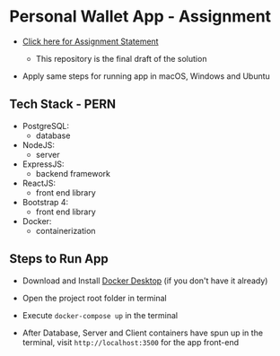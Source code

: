 # Personal Wallet App - Assignment

- [Click here for Assignment Statement](Backend_and_Frontend_Assignment.pdf)
    - This repository is the final draft of the solution

- Apply same steps for running app in macOS, Windows and Ubuntu

## Tech Stack - PERN

- PostgreSQL:
    - database
- NodeJS: 
    - server 
- ExpressJS: 
    - backend framework
- ReactJS: 
    - front end library 
- Bootstrap 4:
    - front end library
- Docker: 
    - containerization

## Steps to Run App

- Download and Install [Docker Desktop](https://www.docker.com/products/docker-desktop) (if you don't have it already)

- Open the project root folder in terminal 

- Execute `docker-compose up` in the terminal

- After Database, Server and Client containers have spun up in the terminal, visit `http://localhost:3500` for the app front-end 


